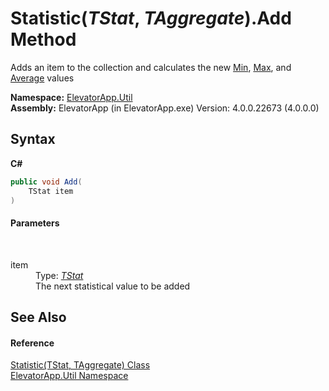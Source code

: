 # Statistic(*TStat*, *TAggregate*).Add Method 
 

Adds an item to the collection and calculates the new <a href="P_ElevatorApp_Util_Statistic_2_Min">Min</a>, <a href="P_ElevatorApp_Util_Statistic_2_Max">Max</a>, and <a href="P_ElevatorApp_Util_Statistic_2_Average">Average</a> values

**Namespace:**&nbsp;<a href="N_ElevatorApp_Util">ElevatorApp.Util</a><br />**Assembly:**&nbsp;ElevatorApp (in ElevatorApp.exe) Version: 4.0.0.22673 (4.0.0.0)

## Syntax

**C#**<br />
``` C#
public void Add(
	TStat item
)
```


#### Parameters
&nbsp;<dl><dt>item</dt><dd>Type: <a href="T_ElevatorApp_Util_Statistic_2">*TStat*</a><br />The next statistical value to be added</dd></dl>

## See Also


#### Reference
<a href="T_ElevatorApp_Util_Statistic_2">Statistic(TStat, TAggregate) Class</a><br /><a href="N_ElevatorApp_Util">ElevatorApp.Util Namespace</a><br />